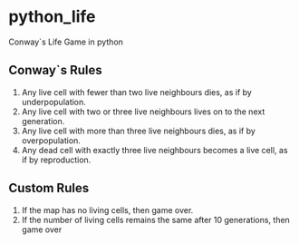 # python_life
Conway`s Life Game in python

## Conway`s Rules
1.   Any live cell with fewer than two live neighbours dies, as if by underpopulation.
2.   Any live cell with two or three live neighbours lives on to the next generation.
3.   Any live cell with more than three live neighbours dies, as if by overpopulation.
4.   Any dead cell with exactly three live neighbours becomes a live cell, as if by reproduction.

## Custom  Rules
1. If the map has no living cells, then game over.
2. If the number of living cells remains the same after 10 generations, then game over